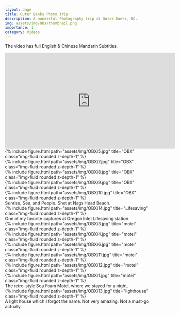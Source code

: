 ```yaml
---
layout: page
title: Outer Banks Photo Trip
description: A wonderful Photography trip at Outer Banks, NC.
img: assets/img/OBX/thumbnail.png
importance: 1
category: Videos
---
```


The video has full English & Chinese Mandarin Subtitles.


<div class="iframe-container">
    <iframe width="560" height="315" src="https://www.youtube.com/embed/wbsADVjMsFE?si=g4EVEDsKxH6MeBwo" title="YouTube video player" frameborder="0" allow="accelerometer; autoplay; clipboard-write; encrypted-media; gyroscope; picture-in-picture; web-share" allowfullscreen></iframe>
</div>

<div class="row">
    <div class="col-sm-6 mt-3 mt-md-0 mx-auto">
        {% include figure.html path="assets/img/OBX/5.jpg" title="OBX" class="img-fluid rounded z-depth-1" %}
    </div>
    <div class="col-sm-6 mt-3 mt-md-0 mx-auto">
        {% include figure.html path="assets/img/OBX/7.jpg" title="OBX" class="img-fluid rounded z-depth-1" %}
    </div>
    <div class="col-sm-6 mt-3 mt-md-0 mx-auto">
        {% include figure.html path="assets/img/OBX/8.jpg" title="OBX" class="img-fluid rounded z-depth-1" %}
    </div>
    <div class="col-sm-6 mt-3 mt-md-0 mx-auto">
        {% include figure.html path="assets/img/OBX/9.jpg" title="OBX" class="img-fluid rounded z-depth-1" %}
    </div>
    <div class="col-sm-0 mt-3 mt-md-0 mx-auto">
        {% include figure.html path="assets/img/OBX/10.jpg" title="OBX" class="img-fluid rounded z-depth-1" %}
    </div>
</div>
<div class="caption">
    Sunrise, Sea, and People. Shot at Nags Head Beach.
</div>

<div class="row">
    <div class="col-sm-0 mt-3 mt-md-0 mx-auto">
        {% include figure.html path="assets/img/OBX/14.jpg" title="Lifesaving" class="img-fluid rounded z-depth-1" %}
    </div>
</div>
<div class="caption">
    One of my favorite captures at Oregon Inlet Lifesaving station.
</div>

<div class="row">
    <div class="col-sm-6 mt-3 mt-md-0 mx-auto">
        {% include figure.html path="assets/img/OBX/3.jpg" title="motel" class="img-fluid rounded z-depth-1" %}
    </div>
    <div class="col-sm-6 mt-3 mt-md-0 mx-auto">
        {% include figure.html path="assets/img/OBX/4.jpg" title="motel" class="img-fluid rounded z-depth-1" %}
    </div>
    <div class="col-sm-6 mt-3 mt-md-0 mx-auto">
        {% include figure.html path="assets/img/OBX/6.jpg" title="motel" class="img-fluid rounded z-depth-1" %}
    </div>
    <div class="col-sm-6 mt-3 mt-md-0 mx-auto">
        {% include figure.html path="assets/img/OBX/11.jpg" title="motel" class="img-fluid rounded z-depth-1" %}
    </div>
    <div class="col-sm-6 mt-3 mt-md-0 mx-auto">
        {% include figure.html path="assets/img/OBX/12.jpg" title="motel" class="img-fluid rounded z-depth-1" %}
    </div>
    <div class="col-sm-6 mt-3 mt-md-0 mx-auto">
        {% include figure.html path="assets/img/OBX/1.jpg" title="motel" class="img-fluid rounded z-depth-1" %}
    </div>
</div>
<div class="caption">
    The retro-style Sea Foam Motel, where we stayed for a night.
</div>

<div class="col-sm-0 mt-3 mt-md-0 mx-auto">
    {% include figure.html path="assets/img/OBX/13.jpg" title="lighthouse" class="img-fluid rounded z-depth-1" %}
</div>
<div class="caption">
    A light house which I forgot the name. Not very amazing. Not a must-go actually.
</div>

